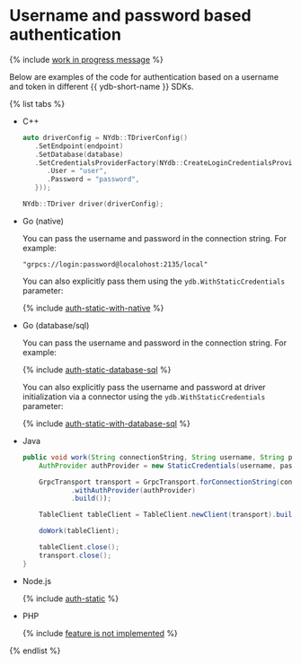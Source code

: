 # Username and password based authentication

{% include [work in progress message](_includes/addition.md) %}

Below are examples of the code for authentication based on a username and token in different {{ ydb-short-name }} SDKs.

{% list tabs %}

- C++

  ```c++
  auto driverConfig = NYdb::TDriverConfig()
     .SetEndpoint(endpoint)
     .SetDatabase(database)
     .SetCredentialsProviderFactory(NYdb::CreateLoginCredentialsProviderFactory({
        .User = "user",
        .Password = "password",
     }));

  NYdb::TDriver driver(driverConfig);
  ```

- Go (native)

  You can pass the username and password in the connection string. For example:

  ```shell
  "grpcs://login:password@localohost:2135/local"
  ```

  You can also explicitly pass them using the `ydb.WithStaticCredentials` parameter:

  {% include [auth-static-with-native](../../../../_includes/go/auth-static-with-native.md) %}

- Go (database/sql)

  You can pass the username and password in the connection string. For example:

  {% include [auth-static-database-sql](../../../../_includes/go/auth-static-database-sql.md) %}

  You can also explicitly pass the username and password at driver initialization via a connector using the `ydb.WithStaticCredentials` parameter:

  {% include [auth-static-with-database-sql](../../../../_includes/go/auth-static-with-database-sql.md) %}

- Java

  ```java
  public void work(String connectionString, String username, String password) {
      AuthProvider authProvider = new StaticCredentials(username, password);

      GrpcTransport transport = GrpcTransport.forConnectionString(connectionString)
              .withAuthProvider(authProvider)
              .build());

      TableClient tableClient = TableClient.newClient(transport).build();

      doWork(tableClient);

      tableClient.close();
      transport.close();
  }
  ```

- Node.js

  {% include [auth-static](../../../../_includes/nodejs/auth-static.md) %}

- PHP

  {% include [feature is not implemented](_includes/wip.md) %}

{% endlist %}
